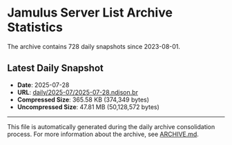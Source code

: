 # Jamulus Server List Archive Statistics

The archive contains 728 daily snapshots since 2023-08-01.

## Latest Daily Snapshot

- **Date**: 2025-07-28
- **URL**: [daily/2025-07/2025-07-28.ndjson.br](https://jamulus-archive.ap-south-1.linodeobjects.com/main/daily/2025-07/2025-07-28.ndjson.br)
- **Compressed Size**: 365.58 KB (374,349 bytes)
- **Uncompressed Size**: 47.81 MB (50,128,572 bytes)

---

This file is automatically generated during the daily archive consolidation process.
For more information about the archive, see [ARCHIVE.md](ARCHIVE.md).
